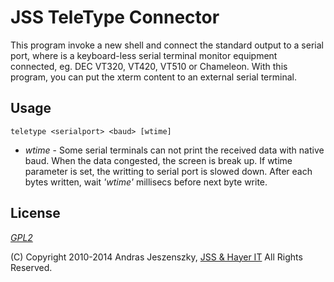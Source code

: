 # JSS TeleType Connector

This program invoke a new shell and connect the standard output to a serial
port, where is a keyboard-less serial terminal monitor equipment connected, eg. DEC VT320,
VT420, VT510 or Chameleon. With this program, you can put the xterm content to
an external serial terminal.

## Usage

    teletype <serialport> <baud> [wtime]

* _wtime_ - Some serial terminals can not print the received data with native baud.
  When the data congested, the screen is break up. If wtime parameter is set,
  the writting to serial port is slowed down. After each bytes written, wait
  *'wtime'* millisecs before next byte write.

## License

[_GPL2_](https://www.gnu.org/licenses/gpl-2.0.html)

(C) Copyright 2010-2014 Andras Jeszenszky, [JSS & Hayer
IT](http://www.jsshayer.hu) All Rights Reserved.
